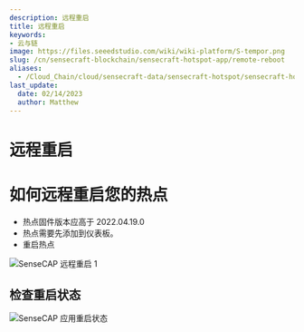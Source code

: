 ```yaml
---
description: 远程重启
title: 远程重启
keywords:
- 云与链
image: https://files.seeedstudio.com/wiki/wiki-platform/S-tempor.png
slug: /cn/sensecraft-blockchain/sensecraft-hotspot-app/remote-reboot
aliases:
  - /Cloud_Chain/cloud/sensecraft-data/sensecraft-hotspot/sensecraft-hotspot-app/hotspot_management/remote-reboot
last_update:
  date: 02/14/2023
  author: Matthew
---
```


远程重启
=============

**如何远程重启您的热点**
=======================================

*   热点固件版本应高于 2022.04.19.0
*   热点需要先添加到仪表板。
*   重启热点

![SenseCAP 远程重启 1](https://www.sensecapmx.com/wp-content/uploads/2022/07/reboot-1.png)

**检查重启状态**
------------------------------

![SenseCAP 应用重启状态](https://www.sensecapmx.com/wp-content/uploads/2022/07/image-2.png)